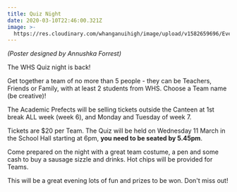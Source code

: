 ```yaml
---
title: Quiz Night
date: 2020-03-10T22:46:00.321Z
image: >-
  https://res.cloudinary.com/whanganuihigh/image/upload/v1582659696/Events/Quiz-night-poster.2000high.jpg
---
```

*(Poster designed by Annushka Forrest)*  

The WHS Quiz night is back!  

Get together a team of no more than 5 people - they can be Teachers, Friends or Family, with at least 2 students from WHS.  Choose a Team name (be creative)!  

The Academic Prefects will be selling tickets outside the Canteen at 1st break ALL week (week 6), and Monday and Tuesday of week 7.  

Tickets are $20 per Team. The Quiz will be held on Wednesday 11 March in the School Hall starting at 6pm, **you need to be seated by 5.45pm**.  

Come prepared on the night with a great team costume, a pen and some cash to buy a sausage sizzle and drinks. Hot chips will be provided for Teams.  

This will be a great evening lots of fun and prizes to be won. Don't miss out!
